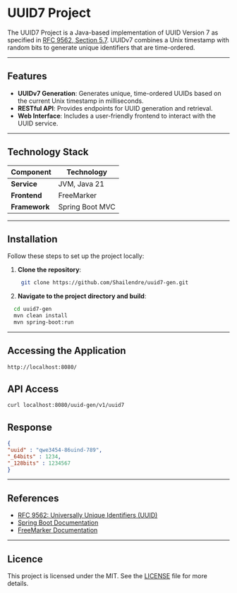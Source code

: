 # UUID7 Project

The UUID7 Project is a Java-based implementation of UUID Version 7 as specified in [RFC 9562, Section 5.7](https://www.rfc-editor.org/rfc/rfc9562.html#section-5.7). UUIDv7 combines a Unix timestamp with random bits to generate unique identifiers that are time-ordered.

---

## Features

- **UUIDv7 Generation**: Generates unique, time-ordered UUIDs based on the current Unix timestamp in milliseconds.
- **RESTful API**: Provides endpoints for UUID generation and retrieval.
- **Web Interface**: Includes a user-friendly frontend to interact with the UUID service.

---

## Technology Stack

| Component   | Technology       |
|-------------|------------------|
| **Service** | JVM, Java 21     |
| **Frontend**| FreeMarker       |
| **Framework**| Spring Boot MVC |


---

## Installation

Follow these steps to set up the project locally:

1. **Clone the repository**:
   ```bash
	git clone https://github.com/Shailendre/uuid7-gen.git
   ```
2. **Navigate to the project directory and build**:
  ```bash
	cd uuid7-gen
	mvn clean install
	mvn spring-boot:run
  ```

---

## Accessing the Application

```bash
http://localhost:8080/
```


## API Access

```bash
curl localhost:8080/uuid-gen/v1/uuid7
```

## Response 
```json
{
"uuid" : "qwe3454-86uind-789",
"_64bits" : 1234,
"_128bits" : 1234567
}
```

---

## References

- [RFC 9562: Universally Unique Identifiers (UUID)](https://www.rfc-editor.org/rfc/rfc9562.html)
- [Spring Boot Documentation](https://spring.io/projects/spring-boot)
- [FreeMarker Documentation](https://freemarker.apache.org/docs/)


---

## Licence 

This project is licensed under the MIT. See the [LICENSE](https://opensource.org/licenses/MIT) file for more details.
  

